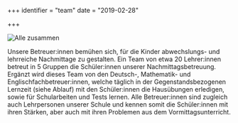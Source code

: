 +++
identifier = "team"
date = "2019-02-28"

+++

![Alle zusammen](/images/nachmittagsbetreuung/76.jpg)

Unsere Betreuer:innen bemühen sich, für die Kinder abwechslungs- und lehrreiche Nachmittage zu gestalten. Ein Team von etwa 20 Lehrer:innen betreut in 5 Gruppen die Schüler:innen unserer Nachmittagsbetreuung. Ergänzt wird dieses Team von den Deutsch-, Mathematik- und Englischfachbetreuer:innen, welche täglich in der Gegenstandsbezogenen Lernzeit (siehe Ablauf) mit den Schüler:innen die Hausübungen erledigen, sowie für Schularbeiten und Tests lernen. Alle Betreuer:innen sind zugleich auch Lehrpersonen unserer Schule und kennen somit die Schüler:innen mit ihren Stärken, aber auch mit ihren Problemen aus dem Vormittagsunterricht.

